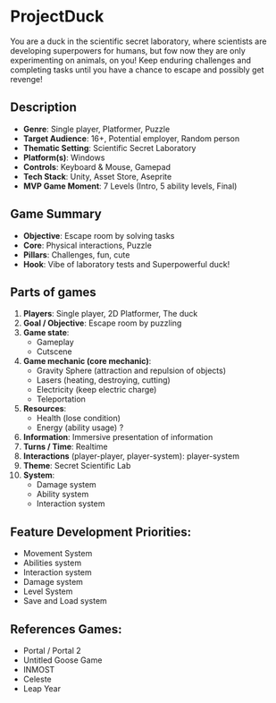 # ProjectDuck

You are a duck in the scientific secret laboratory, where scientists are developing superpowers for humans, but fow now they are only experimenting on animals, on you!
Keep enduring challenges and completing tasks until you have a chance to escape and possibly get revenge!

## Description
- **Genre**: Single player, Platformer, Puzzle
- **Target Audience**: 16+, Potential employer, Random person
- **Thematic Setting**: Scientific Secret Laboratory
- **Platform(s)**: Windows
- **Controls**: Keyboard & Mouse, Gamepad
- **Tech Stack**: Unity, Asset Store, Aseprite
- **MVP Game Moment**: 7 Levels (Intro, 5 ability levels, Final)

## Game Summary

- **Objective**: Escape room by solving tasks
- **Core**: Physical interactions, Puzzle
- **Pillars**: Challenges, fun, cute
- **Hook**: Vibe of laboratory tests and Superpowerful duck!

## Parts of games

1. **Players**: Single player, 2D Platformer, The duck
2. **Goal / Objective**: Escape room by puzzling
3. **Game state**:
   - Gameplay
   - Cutscene
4. **Game mechanic (core mechanic)**: 
   - Gravity Sphere (attraction and repulsion of objects)
   - Lasers (heating, destroying, cutting)
   - Electricity (keep  electric charge)
   - Teleportation
5. **Resources**:
   - Health (lose condition)
   - Energy (ability usage) ?
6. **Information**: Immersive presentation of information
7. **Turns / Time**: Realtime
8. **Interactions** (player-player, player-system): player-system
9. **Theme**: Secret Scientific Lab
10. **System**:
    - Damage system
    - Ability system
    - Interaction system

## Feature Development Priorities:

- Movement System
- Abilities system
- Interaction system
- Damage system
- Level System
- Save and Load system

## References Games:

- Portal / Portal 2
- Untitled Goose Game
- INMOST
- Celeste
- Leap Year